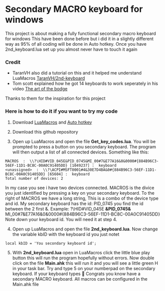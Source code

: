 # Secondary MACRO keyboard for windows
This project is about making a fully functional secondary macro keyboard for windows
This have been done before but i did it in a slightly different way as 95% of all coding will be done in Auto hotkey.
Once you have 2nd_keyboard.lua set up you almost never have to touch it again

### Credit

- TaranVH also did a tutorial on this and it helped me understand LuaMacros [TaranVH/2nd-keyboard](https://github.com/TaranVH/2nd-keyboard/tree/master/LUAMACROS)
- Tom scott explained how he got 14 keyboards to work seperately in his video [The art of the bodge](https://www.youtube.com/watch?v=lIFE7h3m40U)

Thanks to them for the inspiration for this project

### Here is how to do it if you want to try my code

1. Download [LuaMacros](http://www.hidmacros.eu/forum/viewtopic.php?f=10&t=241#p794) and [Auto hotkey](https://www.autohotkey.com)

2. Download this github repository

3. Open up LuaMacros and open the file **Get_key_codes.lua**. You will be prompted to press a button on you secondary keyboard. The program will then output a list of all connected devices. Something like this: 
```
MACROS  :  \\?\HID#VID_045E&PID_0745&MI_00#7&E77A16&0&0000#{884B96C3-56EF-11D1-BC8C-00A0C91405DD} [1049237] :  keyboard
<unassigned>  :  \\?\ACPI#MSFT0001#4&30E7D4BA&0#{884B96C3-56EF-11D1-BC8C-00A0C91405DD} [65604] :  keyboard
Total number of devices: 2
```
In my case you see i have two devices connected. MACROS is the divice you just identified by pressing a key on your secondary keyboard. To the right of MACROS we have a long string, This is a combo of the device type and id. My secondary keyboard has the id: PID_0745 you find the id between the 2 first &. Example: 
?\HID#VID_045E **&PID_0745&** MI_00#7&E77A16&0&0000#{884B96C3-56EF-11D1-BC8C-00A0C91405DD}
Note down your keyboard id. You will need it at step 4.

4. Open up LuaMacros and open the file **2nd_keyboard.lua**. Now change the variable kbID with the keyboard id you just notet
```
local kbID = 'You secondary keyboard id';
```

5. With **2nd_keyboard.lua** open in LuaMacros click the little blue play button this will run the program hopefully without errors. Now double click on the file **Main.ahk** this will run it and you will see a little green H in your task bar. Try and type 5 on your numberpad on the secondary keyboard. If your keyboard types 🤯 Congrats you know have a secondary MACRO keyboard. All macros can be configured in the Main.ahk file